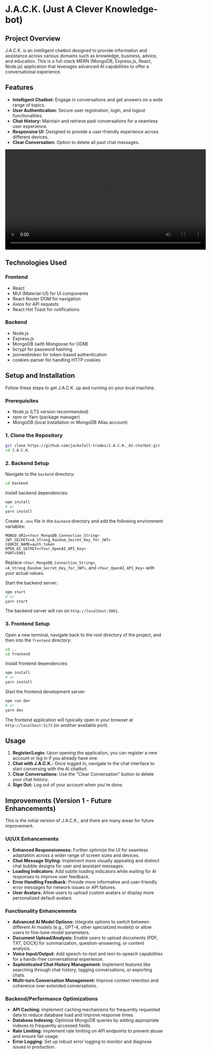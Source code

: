 # J.A.C.K. (Just A Clever Knowledge-bot)

## Project Overview

J.A.C.K. is an intelligent chatbot designed to provide information and assistance across various domains such as knowledge, business, advice, and education. This is a full-stack MERN (MongoDB, Express.js, React, Node.js) application that leverages advanced AI capabilities to offer a conversational experience.

## Features

*   **Intelligent Chatbot:** Engage in conversations and get answers on a wide range of topics.
*   **User Authentication:** Secure user registration, login, and logout functionalities.
*   **Chat History:** Maintain and retrieve past conversations for a seamless user experience.
*   **Responsive UI:** Designed to provide a user-friendly experience across different devices.
*   **Clear Conversation:** Option to delete all past chat messages.

<video src="https://github.com/Anshr23/J.A.C.K._AI-chatbot/raw/main/frontend/public/demoVid.mp4" width="640" controls>
  Your browser does not support the video tag.
</video>

## Technologies Used

### Frontend
*   React
*   MUI (Material-UI) for UI components
*   React Router DOM for navigation
*   Axios for API requests
*   React Hot Toast for notifications

### Backend
*   Node.js
*   Express.js
*   MongoDB (with Mongoose for ODM)
*   bcrypt for password hashing
*   jsonwebtoken for token-based authentication
*   cookies-parser for handling HTTP cookies

## Setup and Installation

Follow these steps to get J.A.C.K. up and running on your local machine.

### Prerequisites

*   Node.js (LTS version recommended)
*   npm or Yarn (package manager)
*   MongoDB (local installation or MongoDB Atlas account)

### 1. Clone the Repository

```bash
git clone https://github.com/jackofall-trades/J.A.C.K._AI-chatbot.git
cd J.A.C.K.
```

### 2. Backend Setup

Navigate to the `backend` directory:

```bash
cd backend
```

Install backend dependencies:

```bash
npm install
# or
yarn install
```

Create a `.env` file in the `backend` directory and add the following environment variables:

```
MONGO_URI=<Your_MongoDB_Connection_String>
JWT_SECRET=<A_Strong_Random_Secret_Key_for_JWT>
COOKIE_NAME=auth_token
OPEN_AI_SECRET=<Your_OpenAI_API_Key>
PORT=5001
```

Replace `<Your_MongoDB_Connection_String>`, `<A_Strong_Random_Secret_Key_for_JWT>`, and `<Your_OpenAI_API_Key>` with your actual values.

Start the backend server:

```bash
npm start
# or
yarn start
```

The backend server will run on `http://localhost:5001`.

### 3. Frontend Setup

Open a new terminal, navigate back to the root directory of the project, and then into the `frontend` directory:

```bash
cd ..
cd frontend
```

Install frontend dependencies:

```bash
npm install
# or
yarn install
```

Start the frontend development server:

```bash
npm run dev
# or
yarn dev
```

The frontend application will typically open in your browser at `http://localhost:5173` (or another available port).

## Usage

1.  **Register/Login:** Upon opening the application, you can register a new account or log in if you already have one.
2.  **Chat with J.A.C.K.:** Once logged in, navigate to the chat interface to start conversing with the AI chatbot.
3.  **Clear Conversations:** Use the "Clear Conversation" button to delete your chat history.
4.  **Sign Out:** Log out of your account when you're done.

## Improvements (Version 1 - Future Enhancements)

This is the initial version of J.A.C.K., and there are many areas for future improvement.

### UI/UX Enhancements
*   **Enhanced Responsiveness:** Further optimize the UI for seamless adaptation across a wider range of screen sizes and devices.
*   **Chat Message Styling:** Implement more visually appealing and distinct chat bubble designs for user and assistant messages.
*   **Loading Indicators:** Add subtle loading indicators while waiting for AI responses to improve user feedback.
*   **Error Handling Feedback:** Provide more informative and user-friendly error messages for network issues or API failures.
*   **User Avatars:** Allow users to upload custom avatars or display more personalized default avatars.

### Functionality Enhancements
*   **Advanced AI Model Options:** Integrate options to switch between different AI models (e.g., GPT-4, other specialized models) or allow users to fine-tune model parameters.
*   **Document Upload/Analysis:** Enable users to upload documents (PDF, TXT, DOCX) for summarization, question-answering, or content analysis.
*   **Voice Input/Output:** Add speech-to-text and text-to-speech capabilities for a hands-free conversational experience.
*   **Sophisticated Chat History Management:** Implement features like searching through chat history, tagging conversations, or exporting chats.
*   **Multi-turn Conversation Management:** Improve context retention and coherence over extended conversations.

### Backend/Performance Optimizations
*   **API Caching:** Implement caching mechanisms for frequently requested data to reduce database load and improve response times.
*   **Database Indexing:** Optimize MongoDB queries by adding appropriate indexes to frequently accessed fields.
*   **Rate Limiting:** Implement rate limiting on API endpoints to prevent abuse and ensure fair usage.
*   **Error Logging:** Set up robust error logging to monitor and diagnose issues in production.


